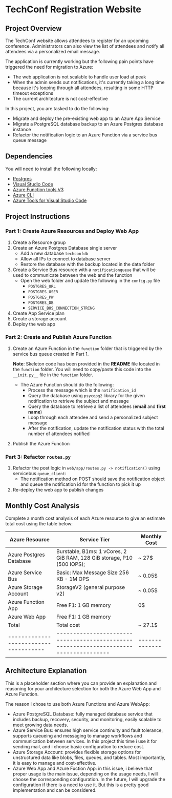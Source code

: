 # TechConf Registration Website

## Project Overview
The TechConf website allows attendees to register for an upcoming conference. Administrators can also view the list of attendees and notify all attendees via a personalized email message.

The application is currently working but the following pain points have triggered the need for migration to Azure:
 - The web application is not scalable to handle user load at peak
 - When the admin sends out notifications, it's currently taking a long time because it's looping through all attendees, resulting in some HTTP timeout exceptions
 - The current architecture is not cost-effective 

In this project, you are tasked to do the following:
- Migrate and deploy the pre-existing web app to an Azure App Service
- Migrate a PostgreSQL database backup to an Azure Postgres database instance
- Refactor the notification logic to an Azure Function via a service bus queue message

## Dependencies

You will need to install the following locally:
- [Postgres](https://www.postgresql.org/download/)
- [Visual Studio Code](https://code.visualstudio.com/download)
- [Azure Function tools V3](https://docs.microsoft.com/en-us/azure/azure-functions/functions-run-local?tabs=windows%2Ccsharp%2Cbash#install-the-azure-functions-core-tools)
- [Azure CLI](https://docs.microsoft.com/en-us/cli/azure/install-azure-cli?view=azure-cli-latest)
- [Azure Tools for Visual Studio Code](https://marketplace.visualstudio.com/items?itemName=ms-vscode.vscode-node-azure-pack)

## Project Instructions

### Part 1: Create Azure Resources and Deploy Web App
1. Create a Resource group
2. Create an Azure Postgres Database single server
   - Add a new database `techconfdb`
   - Allow all IPs to connect to database server
   - Restore the database with the backup located in the data folder
3. Create a Service Bus resource with a `notificationqueue` that will be used to communicate between the web and the function
   - Open the web folder and update the following in the `config.py` file
      - `POSTGRES_URL`
      - `POSTGRES_USER`
      - `POSTGRES_PW`
      - `POSTGRES_DB`
      - `SERVICE_BUS_CONNECTION_STRING`
4. Create App Service plan
5. Create a storage account
6. Deploy the web app

### Part 2: Create and Publish Azure Function
1. Create an Azure Function in the `function` folder that is triggered by the service bus queue created in Part 1.

      **Note**: Skeleton code has been provided in the **README** file located in the `function` folder. You will need to copy/paste this code into the `__init.py__` file in the `function` folder.
      - The Azure Function should do the following:
         - Process the message which is the `notification_id`
         - Query the database using `psycopg2` library for the given notification to retrieve the subject and message
         - Query the database to retrieve a list of attendees (**email** and **first name**)
         - Loop through each attendee and send a personalized subject message
         - After the notification, update the notification status with the total number of attendees notified
2. Publish the Azure Function

### Part 3: Refactor `routes.py`
1. Refactor the post logic in `web/app/routes.py -> notification()` using servicebus `queue_client`:
   - The notification method on POST should save the notification object and queue the notification id for the function to pick it up
2. Re-deploy the web app to publish changes

## Monthly Cost Analysis
Complete a month cost analysis of each Azure resource to give an estimate total cost using the table below:

| Azure Resource                       | Service Tier                                                                         | Monthly Cost |
| -------------------------------------| ------------------------------------------------------------------------------------ |  ----------- |
| Azure Postgres Database              | Burstable, B1ms: 1 vCores, 2 GiB RAM, 128 GiB storage, P10 (500 IOPS);               | ~ 27$        |
| Azure Service Bus                    | Basic: Max Message Size 256 KB - 1M OPS                                              | ~ 0.05$      |
| Azure Storage Account                | StorageV2 (general purpose v2)                                                       | ~ 0.05$      |    
| Azure Function App                   | Free F1: 1 GB memory                                                                 | 0$           |
| Azure Web App                        | Free F1: 1 GB memory                                                                 |              |
| Total                                | Total cost                                                                           | ~ 27.1$      |
| -------------------------------------| -------------------------------------------------------------------------------------|--------------|

## Architecture Explanation
This is a placeholder section where you can provide an explanation and reasoning for your architecture selection for both the Azure Web App and Azure Function.

The reason I chose to use both Azure Functions and Azure WebApp: 
- Azure PostgreSQL Database: fully managed database service that includes backup, recovery, security, and monitoring,  easily scalable to meet growing data needs.
- Azure Service Bus: ensures high service continuity and fault tolerance, supports queueing and messaging to manage workflows and communication between services. In this project this time i use it for sending mail, and i choose basic configuration to reduce cost.
- Azure Storage Account: provides flexible storage options for unstructured data like blobs, files, queues, and tables. Most importantly, it is easy to manage and cost-effective.
- Azure Web App and Azure Fuction App: in this issue, i believe that proper usage is the main issue, depending on the usage needs, I will choose the corresponding configuration. In the future, I will upgrade the configuration if there is a need to use it. But this is a pretty good implementation and can be considered.

